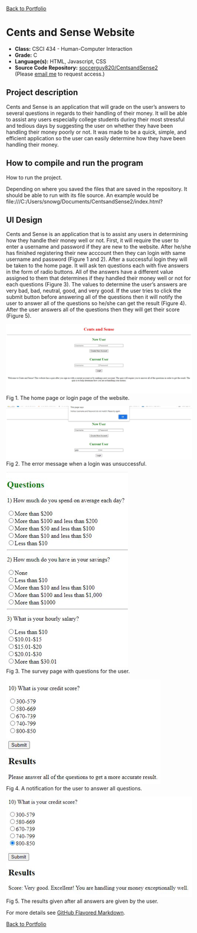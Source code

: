 [Back to Portfolio](./)

Cents and Sense Website
===============

-   **Class:** CSCI 434 - Human-Computer Interaction
-   **Grade:** C
-   **Language(s):** HTML, Javascript, CSS
-   **Source Code Repository:** [soccerguy820/CentsandSense2](https://github.com/soccerguy820/CentsandSense2)  
    (Please [email me](mailto:pesnow@csustudent.net?subject=GitHub%20Access) to request access.)

## Project description

Cents and Sense is an application that will grade on the user’s answers to several questions in regards to their handling of their money. It will be able to assist any users especially college students during their most stressful and tedious days by suggesting the user on whether they have been handling their money poorly or not. It was made to be a quick, simple, and efficient application so the user can easily determine how they have been handling their money. 

## How to compile and run the program

How to run the project.

Depending on where you saved the files that are saved in the repository. It should be able to run with its file source. An example would be file:///C:/Users/snowg/Documents/CentsandSense2/index.html?

## UI Design

Cents and Sense is an application that is to assist any users in determining how they handle their money well or not. 
First, it will require the user to enter a username and password if they are new to the website. After he/she has finished registering their new acccount
then they can login with same username and password (Figure 1 and 2). After a successful login they will be taken to the home page.
It will ask ten questions each with five answers in the form of radio buttons. All of the answers have a different value assigned to them that determines 
if they handled their money well or not for each questions (Figure 3). The values to determine the user’s answers are very bad, bad, neutral, good, and very good.
If the user tries to click the submit button before answering all of the questions then it will notify the user to answer all of the questions so he/she can get the result (Figure 4).
After the user answers all of the questions then they will get their score (Figure 5).

![screenshot](images/HomePage.JPG)  
Fig 1. The home page or login page of the website.

![screenshot](images/FailedLogin.JPG)  
Fig 2. The error message when a login was unsuccessful.

![screenshot](images/Questions.JPG)  
Fig 3. The survey page with questions for the user.

![screenshot](images/Unsubmitted.JPG)  
Fig 4. A notification for the user to answer all questions.

![screenshot](images/Result.JPG)  
Fig 5. The results given after all answers are given by the user.


For more details see [GitHub Flavored Markdown](https://guides.github.com/features/mastering-markdown/).

[Back to Portfolio](./)
